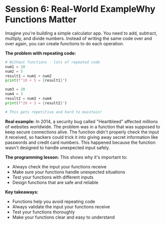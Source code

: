 # Session 6: Real-World ExampleWhy Functions Matter

Imagine you're building a simple calculator app. You need to add, subtract, multiply, and divide numbers. Instead of writing the same code over and over again, you can create functions to do each operation.

**The problem with repeating code:**
```python
# Without functions - lots of repeated code
num1 = 10
num2 = 5
result1 = num1 + num2
print(f"10 + 5 = {result1}")

num3 = 20
num4 = 3
result2 = num3 + num4
print(f"20 + 3 = {result2}")

# This gets repetitive and hard to maintain!
```

**Real example:** In 2014, a security bug called "Heartbleed" affected millions of websites worldwide. The problem was in a function that was supposed to keep secure connections alive. The function didn't properly check the input it received, so hackers could trick it into giving away secret information like passwords and credit card numbers. This happened because the function wasn't designed to handle unexpected input safely.

**The programming lesson:**
This shows why it's important to:
- Always check the input your functions receive
- Make sure your functions handle unexpected situations
- Test your functions with different inputs
- Design functions that are safe and reliable

**Key takeaways:**
- Functions help you avoid repeating code
- Always validate the input your functions receive
- Test your functions thoroughly
- Make your functions clear and easy to understand